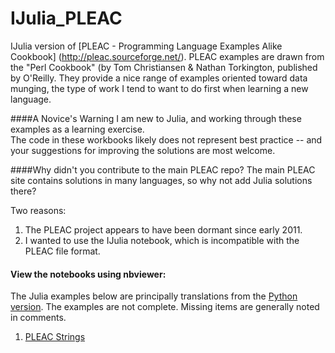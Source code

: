 IJulia_PLEAC
============

IJulia version of [PLEAC - Programming Language Examples Alike Cookbook] (http://pleac.sourceforge.net/).
PLEAC examples are drawn from the "Perl Cookbook" (by Tom Christiansen & Nathan Torkington, published by O'Reilly.
They provide a nice range of examples oriented toward data munging, 
the type of work I tend to want to do first when learning a new language.

####A Novice's Warning
I am new to Julia, and working through these examples as a learning exercise.  
The code in these workbooks likely does not represent best practice -- 
and your suggestions for improving the solutions are most welcome.


####Why didn't you contribute to the main PLEAC repo?
The main PLEAC site contains solutions in many languages, so why not add Julia solutions there?

Two reasons:  

1. The PLEAC project appears to have been dormant since early 2011.
2. I wanted to use the IJulia notebook, which is incompatible with the PLEAC file format.


#### View the notebooks using nbviewer:
The Julia examples below are principally translations from the [Python version](http://pleac.sourceforge.net/pleac_python).
The examples are not complete. Missing items are generally noted in comments.

1. [PLEAC Strings](http://nbviewer.ipython.org/urls/raw.github.com/catawbasam/IJulia_PLEAC/master/pleac_string.ipynb)

